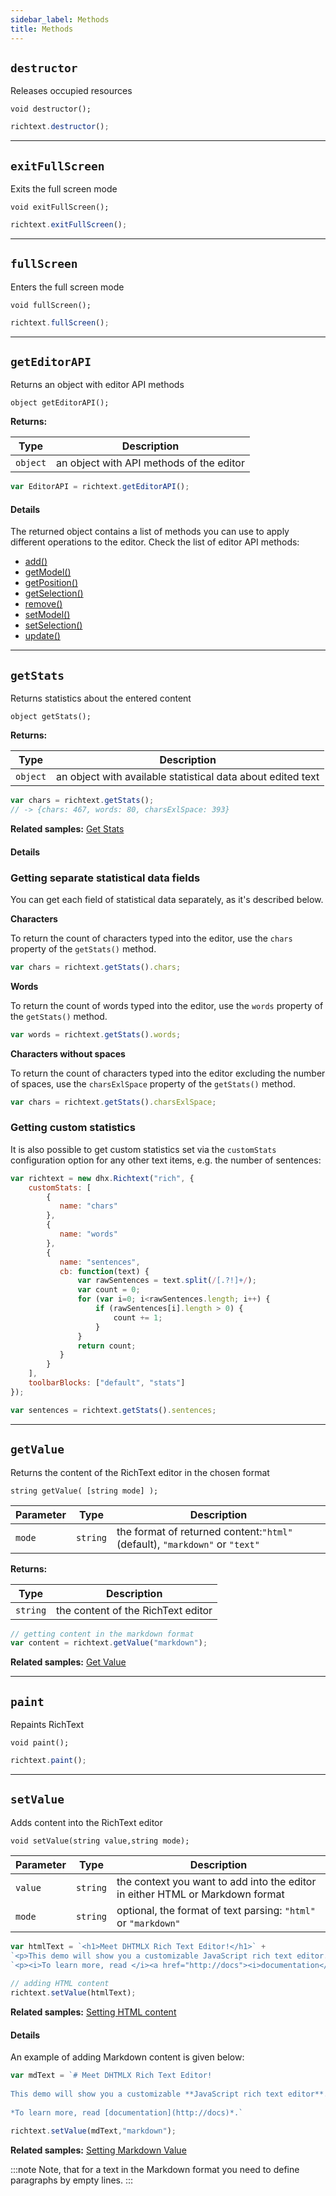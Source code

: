 ```yaml
---
sidebar_label: Methods
title: Methods
---
```



## `destructor`

Releases occupied resources

`void destructor();`

```js 
richtext.destructor();
```
___

## `exitFullScreen`

Exits the full screen mode

`void exitFullScreen();`


```js 
richtext.exitFullScreen();
```
___

## `fullScreen`

Enters the full screen mode

`void fullScreen();`

```js 
richtext.fullScreen();
```
___


## `getEditorAPI`

Returns an object with editor API methods

`object getEditorAPI();`

**Returns:** 

| Type     | Description                        |
|----------|------------------------------------|
| `object` | an object with API methods of the editor |


```js 
var EditorAPI = richtext.getEditorAPI();
```

#### Details
The returned object contains a list of methods you can use to apply different operations to the editor. Check the list of editor API methods:

- [add()](api/editor_api_methods.md#add)
- [getModel()](api/editor_api_methods.md#getmodel)
- [getPosition()](api/editor_api_methods.md#getposition)
- [getSelection()](api/editor_api_methods.md#getselection)
- [remove()](api/editor_api_methods.md#remove)
- [setModel()](api/editor_api_methods.md#setmodel)
- [setSelection()](api/editor_api_methods.md#setselection)
- [update()](api/editor_api_methods.md#update)

___

## `getStats`

Returns statistics about the entered content

`object getStats();`

**Returns:**

| Type     | Description                                                 |
|----------|-------------------------------------------------------------|
| `object` | an object with available statistical data about edited text |


```js 
var chars = richtext.getStats(); 
// -> {chars: 467, words: 80, charsExlSpace: 393}
```

**Related samples:** [Get Stats](https://snippet.dhtmlx.com/3qdbktwo)

#### Details

### Getting separate statistical data fields

You can get each field of statistical data separately, as it's described below.

**Characters**

To return the count of characters typed into the editor, use the `chars` property of the `getStats()` method.

```js 
var chars = richtext.getStats().chars;
```

**Words**

To return the count of words typed into the editor, use the `words` property of the `getStats()` method.

```js 
var words = richtext.getStats().words;
```

**Characters without spaces**

To return the count of characters typed into the editor excluding the number of spaces, use the `charsExlSpace` property of the `getStats()` method.

```js 
var chars = richtext.getStats().charsExlSpace;
```

### Getting custom statistics

It is also possible to get custom statistics set via the `customStats` configuration option for any other text items, e.g. the number of sentences:

```js 
var richtext = new dhx.Richtext("rich", {
    customStats: [ 
        {
           name: "chars"
        },
        {
           name: "words"
        },
        {
           name: "sentences",
           cb: function(text) {
               var rawSentences = text.split(/[.?!]+/);
               var count = 0;
               for (var i=0; i<rawSentences.length; i++) {
                   if (rawSentences[i].length > 0) {
                       count += 1;
                   }
               }
               return count;
           }
        }
    ],
    toolbarBlocks: ["default", "stats"]
});

var sentences = richtext.getStats().sentences;
```

___

## `getValue`

Returns the content of the RichText editor in the chosen format

`string getValue( [string mode] );`


| Parameter | Type     | Description                                                           |
|-----------|----------|-----------------------------------------------------------------------|
| `mode`    | `string` | the format of returned content:`"html"` (default), `"markdown"` or `"text"` |

**Returns:**

| Type     | Description                        |
|----------|------------------------------------|
| `string` | the content of the RichText editor |



```js 
// getting content in the markdown format
var content = richtext.getValue("markdown");
```

**Related samples:** [Get Value](https://snippet.dhtmlx.com/ujx3c71j)

___

## `paint`

Repaints RichText

`void paint();`

```js 
richtext.paint();
```
___

## `setValue`

Adds content into the RichText editor

`void setValue(string value,string mode);`

| Parameter | Type     | Description                                                                   |
|-----------|----------|-------------------------------------------------------------------------------|
| `value`   | `string` | the context you want to add into the editor in either HTML or Markdown format |
| `mode`    | `string` | optional, the format of text parsing: `"html"` or `"markdown"`                   |

```js 
var htmlText = `<h1>Meet DHTMLX Rich Text Editor!</h1>` +
`<p>This demo will show you a customizable JavaScript rich text editor.</p>` +
`<p><i>To learn more, read </i><a href="http://docs"><i>documentation</i></a></p>.`
 
// adding HTML content
richtext.setValue(htmlText);
```

**Related samples:** [Setting HTML content](https://snippet.dhtmlx.com/57v7n2kp)

#### Details

An example of adding Markdown content is given below:

```js 
var mdText = `# Meet DHTMLX Rich Text Editor!
 
This demo will show you a customizable **JavaScript rich text editor**.
 
*To learn more, read [documentation](http://docs)*.`
 
richtext.setValue(mdText,"markdown");
```

**Related samples:** [Setting Markdown Value](https://snippet.dhtmlx.com/9jf91qn9)


:::note
Note, that for a text in the Markdown format you need to define paragraphs by empty lines.
:::
